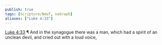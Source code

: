 ```yaml
---
publish: true
tags: [Scripture/NewT, noGraph]
aliases: ["Luke 4:33"]
---
```

[Luke 4:33](https://churchofjesuschrist.org/study/scriptures/nt/luke/4?lang=eng&id=p33#p33) ¶ And in the synagogue there was a man, which had a spirit of an unclean devil, and cried out with a loud voice,
